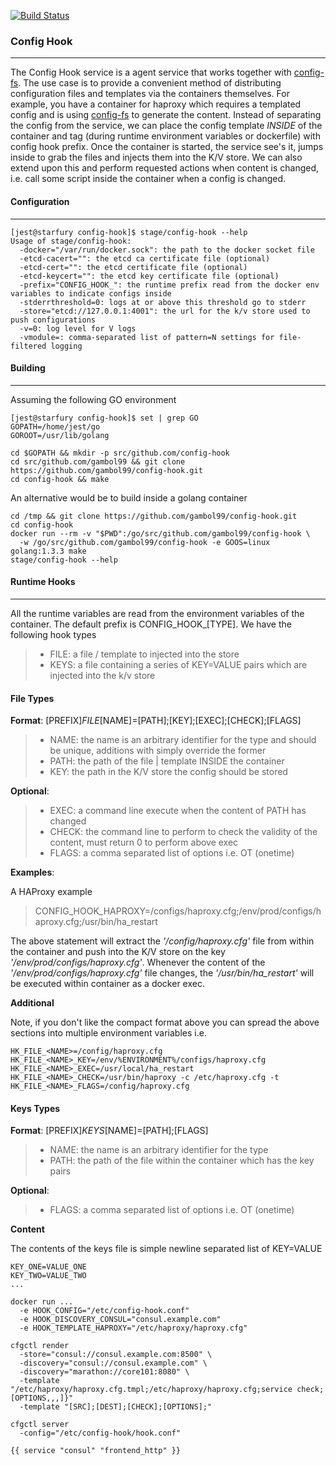 [![Build Status](https://drone.io/github.com/gambol99/config-hook/status.png)](https://drone.io/github.com/gambol99/config-hook/latest)

### **Config Hook**
-----

The Config Hook service is a agent service that works together with [config-fs](http://github.com/gambol99/config-fs). The use case is to provide a convenient method of distributing configuration files and templates via the containers themselves. For example, you have a container for haproxy which requires a templated config and is using [config-fs](http://github.com/gambol99/config-fs) to generate the content. Instead of separating the config from the service, we can place the config template *INSIDE* of the container and tag (during runtime environment variables or dockerfile) with config hook prefix. Once the container is started, the service see's it, jumps inside to grab the files and injects them into the K/V store. We can also extend upon this and perform requested actions when content is changed, i.e. call some script inside the container when a config is changed.

#### **Configuration**
---
	[jest@starfury config-hook]$ stage/config-hook --help
	Usage of stage/config-hook:
	  -docker="/var/run/docker.sock": the path to the docker socket file
	  -etcd-cacert="": the etcd ca certificate file (optional)
	  -etcd-cert="": the etcd certificate file (optional)
	  -etcd-keycert="": the etcd key certificate file (optional)
	  -prefix="CONFIG_HOOK_": the runtime prefix read from the docker env variables to indicate configs inside
	  -stderrthreshold=0: logs at or above this threshold go to stderr
	  -store="etcd://127.0.0.1:4001": the url for the k/v store used to push configurations
	  -v=0: log level for V logs
	  -vmodule=: comma-separated list of pattern=N settings for file-filtered logging

#### **Building**
----
Assuming the following GO environment
  
    [jest@starfury config-hook]$ set | grep GO
    GOPATH=/home/jest/go
    GOROOT=/usr/lib/golang
    
    cd $GOPATH && mkdir -p src/github.com/config-hook 
    cd src/github.com/gambol99 && git clone https://github.com/gambol99/config-hook.git
    cd config-hook && make

An alternative would be to build inside a golang container
  
    cd /tmp && git clone https://github.com/gambol99/config-hook.git 
    cd config-hook
    docker run --rm -v "$PWD":/go/src/github.com/gambol99/config-hook \
      -w /go/src/github.com/gambol99/config-hook -e GOOS=linux golang:1.3.3 make
    stage/config-hook --help

#### **Runtime Hooks**
---
All the runtime variables are read from the environment variables of the container. The default prefix is CONFIG_HOOK_[TYPE]. We have the following hook types

 >  * FILE:     a file / template to injected into the store
 >  * KEYS:     a file containing a series of KEY=VALUE pairs which are injected into the k/v store

#### **File Types**
**Format**: [PREFIX]_FILE_[NAME]=[PATH];[KEY];[EXEC];[CHECK];[FLAGS]

> - NAME: the name is an arbitrary identifier for the type and should be unique, additions with simply override the former
> - PATH: the path of the file | template INSIDE the container
> - KEY:  the path in the K/V store the config should be stored

**Optional**:
> - EXEC:  a command line execute when the content of PATH has changed
> - CHECK: the command line to perform to check the validity of the content, must return 0 to perform above exec
> - FLAGS: a comma separated list of options i.e. OT (onetime)

**Examples**:

A HAProxy example

>  CONFIG_HOOK_HAPROXY=/configs/haproxy.cfg;/env/prod/configs/haproxy.cfg;/usr/bin/ha_restart

The above statement will extract the *'/config/haproxy.cfg'* file from within the container and push into the K/V store on the key *'/env/prod/configs/haproxy.cfg'*. Whenever the content of the *'/env/prod/configs/haproxy.cfg'* file changes, the *'/usr/bin/ha_restart'* will be executed within container as a docker exec.

**Additional**

Note, if you don't like the compact format above you can spread the above sections into multiple environment variables i.e.

    HK_FILE_<NAME>=/config/haproxy.cfg
    HK_FILE_<NAME>_KEY=/env/%ENVIRONMENT%/configs/haproxy.cfg
    HK_FILE_<NAME>_EXEC=/usr/local/ha_restart
    HK_FILE_<NAME>_CHECK=/usr/bin/haproxy -c /etc/haproxy.cfg -t
    HK_FILE_<NAME>_FLAGS=/config/haproxy.cfg

#### **Keys Types**

**Format**: [PREFIX]_KEYS_[NAME]=[PATH];[FLAGS]

> - NAME: the name is an arbitrary identifier for the type 
> - PATH: the path of the file within the container which has the key pairs

**Optional**:

>  - FLAGS: a comma separated list of options i.e. OT (onetime)

**Content**

The contents of the keys file is simple newline separated list of KEY=VALUE 

	KEY_ONE=VALUE_ONE
	KEY_TWO=VALUE_TWO
	...

    docker run ...
      -e HOOK_CONFIG="/etc/config-hook.conf"
      -e HOOK_DISCOVERY_CONSUL="consul.example.com"
      -e HOOK_TEMPLATE_HAPROXY="/etc/haproxy/haproxy.cfg"

    cfgctl render
      -store="consul://consul.example.com:8500" \
      -discovery="consul://consul.example.com" \
      -discovery="marathon://core101:8080" \
      -template "/etc/haproxy/haproxy.cfg.tmpl;/etc/haproxy/haproxy.cfg;service check;[OPTIONS,,,]}"
      -template "[SRC];[DEST];[CHECK];[OPTIONS];"

    cfgctl server
      -config="/etc/config-hook/hook.conf"

    {{ service "consul" "frontend_http" }}
